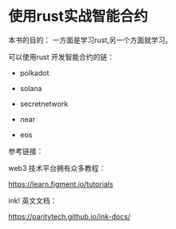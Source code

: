 # 使用rust实战智能合约

本书的目的： 一方面是学习rust,另一个方面就学习。

可以使用rust 开发智能合约的链：

- polkadot
- solana

- secretnetwork
- near
- eos



参考链接：

web3 技术平台拥有众多教程：

https://learn.figment.io/tutorials

ink! 英文文档：

https://paritytech.github.io/ink-docs/

